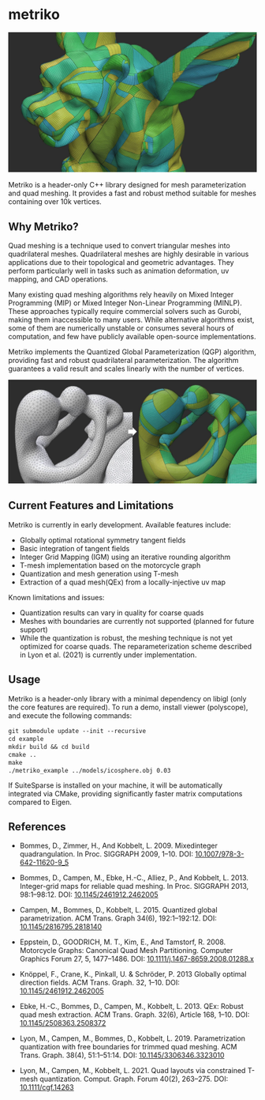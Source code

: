 # metriko
![fertility](docs/gargoyle.jpg)

Metriko is a header-only C++ library designed for mesh parameterization and quad meshing. It provides a fast and robust method suitable for meshes containing over 10k vertices.

## Why Metriko?

Quad meshing is a technique used to convert triangular meshes into quadrilateral meshes. Quadrilateral meshes are highly desirable in various applications due to their topological and geometric advantages. They perform particularly well in tasks such as animation deformation, uv mapping, and CAD operations.

Many existing quad meshing algorithms rely heavily on Mixed Integer Programming (MIP) or Mixed Integer Non-Linear Programming (MINLP). These approaches typically require commercial solvers such as Gurobi, making them inaccessible to many users. While alternative algorithms exist, some of them are numerically unstable or consumes several hours of computation, and few have publicly available open-source implementations.

Metriko implements the Quantized Global Parameterization (QGP) algorithm, providing fast and robust quadrilateral parameterization. The algorithm guarantees a valid result and scales linearly with the number of vertices.

![fertility](docs/qgp_1.jpg)

## Current Features and Limitations
Metriko is currently in early development. Available features include:
- Globally optimal rotational symmetry tangent fields
- Basic integration of tangent fields
- Integer Grid Mapping (IGM) using an iterative rounding algorithm
- T-mesh implementation based on the motorcycle graph
- Quantization and mesh generation using T-mesh
- Extraction of a quad mesh(QEx) from a locally-injective uv map

Known limitations and issues:
- Quantization results can vary in quality for coarse quads
- Meshes with boundaries are currently not supported (planned for future support)
- While the quantization is robust, the meshing technique is not yet optimized for coarse quads. The reparameterization scheme described in Lyon et al. (2021) is currently under implementation.

## Usage
Metriko is a header-only library with a minimal dependency on libigl (only the core features are required). To run a demo, install viewer (polyscope), and execute the following commands:
```
git submodule update --init --recursive
cd example
mkdir build && cd build
cmake .. 
make
./metriko_example ../models/icosphere.obj 0.03
```
If SuiteSparse is installed on your machine, it will be automatically integrated via CMake, providing significantly faster matrix computations compared to Eigen.

## References
-  Bommes, D., Zimmer, H., And Kobbelt, L. 2009. Mixedinteger quadrangulation. In Proc. SIGGRAPH 2009, 1–10. DOI: [10.1007/978-3-642-11620-9_5](https://doi.org/10.1007/978-3-642-11620-9_5)

- Bommes, D., Campen, M., Ebke, H.-C., Alliez, P., And Kobbelt, L. 2013. Integer-grid maps for reliable quad meshing. In Proc. SIGGRAPH 2013, 98:1–98:12. DOI: [10.1145/2461912.2462005](https://doi.org/10.1145/2461912.2462005)

- Campen, M., Bommes, D., Kobbelt, L. 2015. Quantized global parametrization. ACM Trans. Graph 34(6), 192:1–192:12. DOI: [10.1145/2816795.2818140](https://doi.org/10.1145/2816795.2818140)

- Eppstein, D., GOODRICH, M. T., Kim, E., And Tamstorf, R. 2008. Motorcycle Graphs: Canonical Quad Mesh Partitioning. Computer Graphics Forum 27, 5, 1477–1486. DOI: [10.1111/j.1467-8659.2008.01288.x](https://doi.org/10.1111/j.1467-8659.2008.01288.x)

- Knöppel, F., Crane, K., Pinkall, U. & Schröder, P. 2013 Globally optimal direction fields. ACM Trans. Graph. 32, 1–10. DOI: [10.1145/2461912.2462005](https://doi.org/10.1145/2461912.2462005)

- Ebke, H.-C., Bommes, D., Campen, M., Kobbelt, L. 2013. QEx: Robust quad mesh extraction. ACM Trans. Graph. 32(6), Article 168, 1–10. DOI: [10.1145/2508363.2508372](https://doi.org/10.1145/2508363.2508372) 

- Lyon, M., Campen, M., Bommes, D., Kobbelt, L. 2019. Parametrization quantization with free boundaries for trimmed quad meshing. ACM Trans. Graph. 38(4), 51:1–51:14. DOI: [10.1145/3306346.3323010](https://doi.org/10.1145/3306346.3323019)

- Lyon, M., Campen, M., Kobbelt, L. 2021. Quad layouts via constrained T-mesh quantization. Comput. Graph. Forum 40(2), 263–275. DOI: [10.1111/cgf.14263]( https://doi.org/10.1111/cgf.142634)

